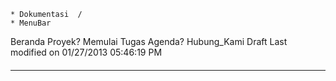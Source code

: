     * Dokumentasi  /
    * MenuBar
Beranda Proyek? Memulai Tugas Agenda? Hubung_Kami Draft
Last modified on 01/27/2013 05:46:19 PM
#### 

---
 
